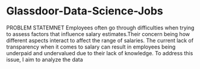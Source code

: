 # Glassdoor-Data-Science-Jobs
PROBLEM STATEMNET
Employees often go through difficulties when trying to assess factors that influence salary estimates.Their concern being how different aspects interact to affect the range of salaries. The current lack of transparency when it comes to salary can result in employees being underpaid and undervalued due to their lack of knowledge. To address this issue, I aim to analyze the data
